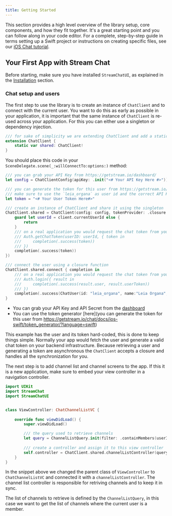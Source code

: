 ```yaml
---
title: Getting Started
---
```


This section provides a high level overview of the library setup, core components, and how they fit together. It's a great starting point and you can follow along in your code editor. For a complete, step-by-step guide in terms setting up a Swift project or instructions on creating specific files, see our [iOS Chat tutorial](/tutorials/ios-chat/).

## Your First App with Stream Chat

Before starting, make sure you have installed `StreamChatUI`, as explained in the [Installation](../#installation) section.

### Chat setup and users

The first step to use the library is to create an instance of `ChatClient` and to connect with the current user. You want to do this as early as possible in your application, it is important that the same
instance of `ChatClient` is re-used across your application. For this you can either use a singleton or dependency injection.

```swift
/// for sake of simplicity we are extending ChatClient and add a static var `shared`
extension ChatClient {
    static var shared: ChatClient!
}
```

You should place this code in your `SceneDelegate.scene(_:willConnectTo:options:)` method:

```swift
/// you can grab your API Key from https://getstream.io/dashboard/
let config = ChatClientConfig(apiKey: .init("<# Your API Key Here #>"))

/// you can generate the token for this user from https://getstream.io/chat/docs/ios-swift/token_generator/?language=swift
/// make sure to use the `leia_organa` as user id and the correct API Key Secret 
let token = "<# Your User Token Here#>"

/// create an instance of ChatClient and share it using the singleton
ChatClient.shared = ChatClient(config: config, tokenProvider: .closure {client, completion in
    guard let userId = client.currentUserId else {
        return
    }
    /// on a real application you would request the chat token from your backend API
    /// Auth.getChatToken(userID: userId, { token in
    ///     completion(.success(token))
    /// })
    completion(.success(token))
})

/// connect the user using a closure function
ChatClient.shared.connect { completion in
    /// on a real application you would request the chat token from your backend API
    /// Auth.login({ result in
    ///     completion(.success(result.user, result.userToken))
    /// })
    completion(.success(ChatUser(id: "leia_organa", name:"Leia Organa", imageURL: "https://cutt.ly/SmeFRfC")), token)
}
```

- You can grab your API Key and API Secret from the [dashboard](https://getstream.io/dashboard/)
- You can use the token generator [here](you can generate the token for this user from https://getstream.io/chat/docs/ios-swift/token_generator/?language=swift)

This example has the user and its token hard-coded, this is done to keep things simple. Normally your app would fetch the user and generate a valid chat token on your backend infrastructure. Because retrieving a user and generating a token are asynchronous the `ChatClient` accepts a closure and handles all the synchronization for you.

The next step is to add channel list and channel screens to the app. If this it is a new application, make sure to embed your view controller in a navigation controller.

```swift
import UIKit
import StreamChat
import StreamChatUI


class ViewController: ChatChannelListVC {
    
    override func viewDidLoad() {
        super.viewDidLoad()

        /// the query used to retrieve channels
        let query = ChannelListQuery.init(filter: .containMembers(userIds: [ChatClient.shared.currentUserId!]))
        
        /// create a controller and assign it to this view controller
        self.controller = ChatClient.shared.channelListController(query: query)
    }
}
```

In the snippet above we changed the parent class of `ViewController` to `ChatChannelListVC` and connected it with a `channelListController`. The channel list controller is responsible for retriving channels and to keep it in sync.

The list of channels to retrieve is defined by the `ChannelListQuery`, in this case we want to get the list of channels where the current user is a member.
